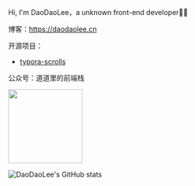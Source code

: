 Hi, I'm DaoDaoLee，a unknown front-end developer👨‍💻

博客：https://daodaolee.cn

开源项目：
* [typora-scrolls](https://github.com/daodaolee/typora-scrolls)

公众号：道道里的前端栈

<img src="https://i.loli.net/2021/02/04/R6K7iwTcYjEfVke.jpg" width="150"/>

![DaoDaoLee's GitHub stats](https://github-readme-stats.vercel.app/api?username=daodaolee&count_private=true&show_icons=true)
